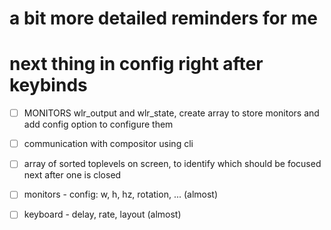 # a bit more detailed reminders for me

# next thing in config right after keybinds
- [ ] MONITORS wlr_output and wlr_state, create array to store monitors and add config option to configure them 
- [ ] communication with compositor using cli

- [ ] array of sorted toplevels on screen, to identify which should be focused next after one is closed
- [ ] monitors - config: w, h, hz, rotation, ... (almost)
- [ ] keyboard - delay, rate, layout (almost)

